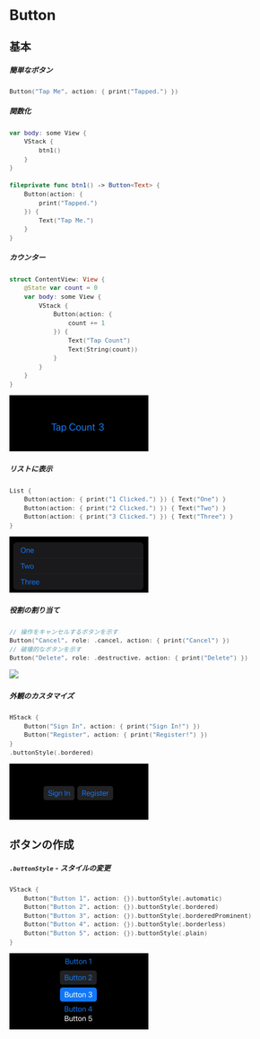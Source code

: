 <div style="font-size: 0.8rem;">

# Button

## 基本

##### 簡単なボタン

```swift
Button("Tap Me", action: { print("Tapped.") })
```

##### 関数化

```swift
var body: some View {
    VStack {
        btn1()
    }
}

fileprivate func btn1() -> Button<Text> {
    Button(action: {
        print("Tapped.")
    }) {
        Text("Tap Me.")
    }
}
```

##### カウンター

```swift
struct ContentView: View {
    @State var count = 0
    var body: some View {
        VStack {
            Button(action: {
                count += 1
            }) {
                Text("Tap Count")
                Text(String(count))
            }
        }
    }
}
```

<img src="/Images/Button/ButtonCounter.png">

##### リストに表示

```swift
List {
    Button(action: { print("1 Clicked.") }) { Text("One") }
    Button(action: { print("2 Clicked.") }) { Text("Two") }
    Button(action: { print("3 Clicked.") }) { Text("Three") }
}
```

<img src="/Images/Button/ButtonList.png">

##### 役割の割り当て

```swift
// 操作をキャンセルするボタンを示す
Button("Cancel", role: .cancel, action: { print("Cancel") })
// 破壊的なボタンを示す
Button("Delete", role: .destructive, action: { print("Delete") })
```

<img src="/Image/ButtonRole.png">

##### 外観のカスタマイズ

```swift
HStack {
    Button("Sign In", action: { print("Sign In!") })
    Button("Register", action: { print("Register!") })
}
.buttonStyle(.bordered)
```

<img src="/Images/Button/ButtonStyle.png">

## ボタンの作成

##### `.buttonStyle` - スタイルの変更

```swift
VStack {
    Button("Button 1", action: {}).buttonStyle(.automatic)
    Button("Button 2", action: {}).buttonStyle(.bordered)
    Button("Button 3", action: {}).buttonStyle(.borderedProminent)
    Button("Button 4", action: {}).buttonStyle(.borderless)
    Button("Button 5", action: {}).buttonStyle(.plain)
}
```

<img src="/Images/Button/ButtonStyles.png">

</div>
